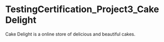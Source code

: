 # TestingCertification_Project3_CakeDelight
Cake Delight is a online store of delicious and beautiful cakes.
